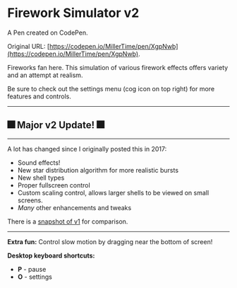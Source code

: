 # Firework Simulator v2

A Pen created on CodePen.

Original URL: [https://codepen.io/MillerTime/pen/XgpNwb](https://codepen.io/MillerTime/pen/XgpNwb).

Fireworks fan here. This simulation of various firework effects offers variety and an attempt at realism.

Be sure to check out the settings menu (cog icon on top right) for more features and controls.

-------------

## 🎆 Major v2  Update! 🎆
-------------

A lot has changed since I originally posted this in 2017:

- Sound effects!
- New star distribution algorithm for more realistic bursts
- New shell types
- Proper fullscreen control
- Custom scaling control, allows larger shells to be viewed on small screens.
- _Many_ other enhancements and tweaks

There is a [snapshot of v1](https://codepen.io/MillerTime/pen/BVvPdB) for comparison.

-------------

**Extra fun:** Control slow motion  by dragging near the bottom of screen!

**Desktop keyboard shortcuts:**

- **P** - pause
- **O** - settings